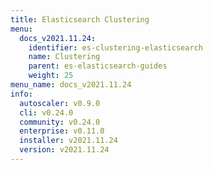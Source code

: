 ```yaml
---
title: Elasticsearch Clustering
menu:
  docs_v2021.11.24:
    identifier: es-clustering-elasticsearch
    name: Clustering
    parent: es-elasticsearch-guides
    weight: 25
menu_name: docs_v2021.11.24
info:
  autoscaler: v0.9.0
  cli: v0.24.0
  community: v0.24.0
  enterprise: v0.11.0
  installer: v2021.11.24
  version: v2021.11.24
---
```


